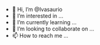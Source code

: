 - 👋 Hi, I’m @Ivasaurio
- 👀 I’m interested in ...
- 🌱 I’m currently learning ...
- 💞️ I’m looking to collaborate on ...
- 📫 How to reach me ...

<!---
Ivasaurio/Ivasaurio is a ✨ special ✨ repository because its `README.md` (this file) appears on your GitHub profile.
You can click the Preview link to take a look at your changes.
--->
